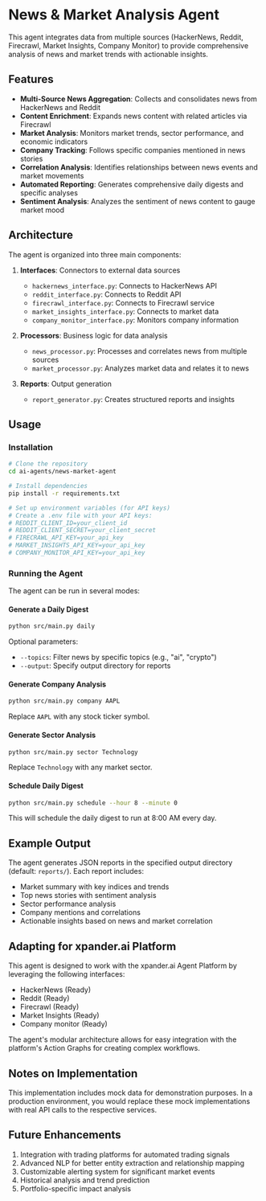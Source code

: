# News & Market Analysis Agent

This agent integrates data from multiple sources (HackerNews, Reddit, Firecrawl, Market Insights, Company Monitor) to provide comprehensive analysis of news and market trends with actionable insights.

## Features

- **Multi-Source News Aggregation**: Collects and consolidates news from HackerNews and Reddit
- **Content Enrichment**: Expands news content with related articles via Firecrawl
- **Market Analysis**: Monitors market trends, sector performance, and economic indicators
- **Company Tracking**: Follows specific companies mentioned in news stories
- **Correlation Analysis**: Identifies relationships between news events and market movements
- **Automated Reporting**: Generates comprehensive daily digests and specific analyses
- **Sentiment Analysis**: Analyzes the sentiment of news content to gauge market mood

## Architecture

The agent is organized into three main components:

1. **Interfaces**: Connectors to external data sources
   - `hackernews_interface.py`: Connects to HackerNews API
   - `reddit_interface.py`: Connects to Reddit API
   - `firecrawl_interface.py`: Connects to Firecrawl service
   - `market_insights_interface.py`: Connects to market data
   - `company_monitor_interface.py`: Monitors company information

2. **Processors**: Business logic for data analysis
   - `news_processor.py`: Processes and correlates news from multiple sources
   - `market_processor.py`: Analyzes market data and relates it to news

3. **Reports**: Output generation
   - `report_generator.py`: Creates structured reports and insights

## Usage

### Installation

```bash
# Clone the repository
cd ai-agents/news-market-agent

# Install dependencies
pip install -r requirements.txt

# Set up environment variables (for API keys)
# Create a .env file with your API keys:
# REDDIT_CLIENT_ID=your_client_id
# REDDIT_CLIENT_SECRET=your_client_secret
# FIRECRAWL_API_KEY=your_api_key
# MARKET_INSIGHTS_API_KEY=your_api_key
# COMPANY_MONITOR_API_KEY=your_api_key
```

### Running the Agent

The agent can be run in several modes:

#### Generate a Daily Digest

```bash
python src/main.py daily
```

Optional parameters:
- `--topics`: Filter news by specific topics (e.g., "ai", "crypto")
- `--output`: Specify output directory for reports

#### Generate Company Analysis

```bash
python src/main.py company AAPL
```

Replace `AAPL` with any stock ticker symbol.

#### Generate Sector Analysis

```bash
python src/main.py sector Technology
```

Replace `Technology` with any market sector.

#### Schedule Daily Digest

```bash
python src/main.py schedule --hour 8 --minute 0
```

This will schedule the daily digest to run at 8:00 AM every day.

## Example Output

The agent generates JSON reports in the specified output directory (default: `reports/`). Each report includes:

- Market summary with key indices and trends
- Top news stories with sentiment analysis
- Sector performance analysis
- Company mentions and correlations
- Actionable insights based on news and market correlation

## Adapting for xpander.ai Platform

This agent is designed to work with the xpander.ai Agent Platform by leveraging the following interfaces:

- HackerNews (Ready)
- Reddit (Ready)
- Firecrawl (Ready)
- Market Insights (Ready)
- Company monitor (Ready)

The agent's modular architecture allows for easy integration with the platform's Action Graphs for creating complex workflows.

## Notes on Implementation

This implementation includes mock data for demonstration purposes. In a production environment, you would replace these mock implementations with real API calls to the respective services.

## Future Enhancements

1. Integration with trading platforms for automated trading signals
2. Advanced NLP for better entity extraction and relationship mapping
3. Customizable alerting system for significant market events
4. Historical analysis and trend prediction
5. Portfolio-specific impact analysis
